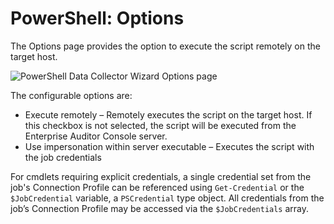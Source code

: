 # PowerShell: Options

The Options page provides the option to execute the script remotely on the target host.

![PowerShell Data Collector Wizard Options page](/img/product_docs/accessanalyzer/11.6/install/application/options.webp)

The configurable options are:

- Execute remotely – Remotely executes the script on the target host. If this checkbox is not
  selected, the script will be executed from the Enterprise Auditor Console server.
- Use impersonation within server executable – Executes the script with the job credentials

For cmdlets requiring explicit credentials, a single credential set from the job's Connection
Profile can be referenced using `Get-Credential` or the `$JobCredential` variable, a `PSCredential`
type object. All credentials from the job’s Connection Profile may be accessed via the
`$JobCredentials` array.

